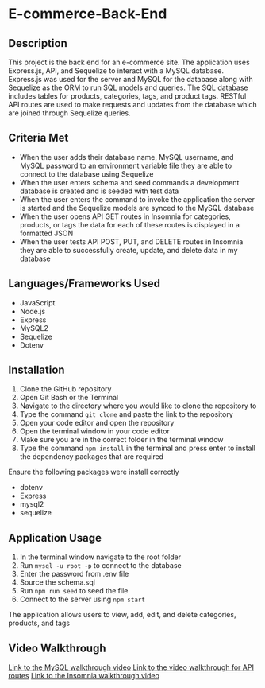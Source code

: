# E-commerce-Back-End
## Description
This project is the back end for an e-commerce site. The application uses Express.js, API, and Sequelize to interact with a MySQL database. Express.js was used for the server and MySQL for the database along with Sequelize as the ORM to run SQL models and queries. The SQL database includes tables for products, categories, tags, and product tags. RESTful API routes are used to make requests and updates from the database which are joined through Sequelize queries.

## Criteria Met
- When the user adds their database name, MySQL username, and MySQL password to an environment variable file they are able to connect to the database using Sequelize
- When the user enters schema and seed commands a development database is created and is seeded with test data
- When the user enters the command to invoke the application the server is started and the Sequelize models are synced to the MySQL database
- When the user opens API GET routes in Insomnia for categories, products, or tags the data for each of these routes is displayed in a formatted JSON
- When the user tests API POST, PUT, and DELETE routes in Insomnia they are able to successfully create, update, and delete data in my database

## Languages/Frameworks Used
- JavaScript
- Node.js
- Express
- MySQL2
- Sequelize
- Dotenv

## Installation
1. Clone the GitHub repository
2. Open Git Bash or the Terminal
3. Navigate to the directory where you would like to clone the repository to
4. Type the command `git clone` and paste the link to the repository
5. Open your code editor and open the repository
6. Open the terminal window in your code editor
7. Make sure you are in the correct folder in the terminal window
8. Type the command `npm install` in the terminal and press enter to install the dependency packages that are required

Ensure the following packages were install correctly
* dotenv
* Express
* mysql2
* sequelize

## Application Usage
1. In the terminal window navigate to the root folder
2. Run `mysql -u root -p` to connect to the database
3. Enter the password from .env file
4. Source the schema.sql
5. Run `npm run seed` to seed the file
6. Connect to the server using `npm start`

The application allows users to view, add, edit, and delete categories, products, and tags

## Video Walkthrough
[Link to the MySQL walkthrough video]()
[Link to the video walkthrough for API routes]()
[Link to the Insomnia walkthrough video]()
